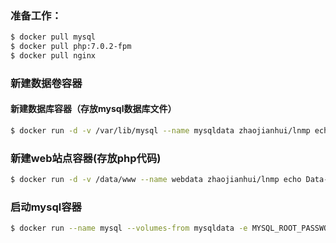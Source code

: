 ### 准备工作：
```sh
$ docker pull mysql
$ docker pull php:7.0.2-fpm
$ docker pull nginx
```

### 新建数据卷容器
#### 新建数据库容器（存放mysql数据库文件）
```sh
$ docker run -d -v /var/lib/mysql --name mysqldata zhaojianhui/lnmp echo Data-only container for postgres
```
### 新建web站点容器(存放php代码)

```sh
$ docker run -d -v /data/www --name webdata zhaojianhui/lnmp echo Data-only container for postgres
```


### 启动mysql容器

```sh
$ docker run --name mysql --volumes-from mysqldata -e MYSQL_ROOT_PASSWORD=123456 -d mysql
```